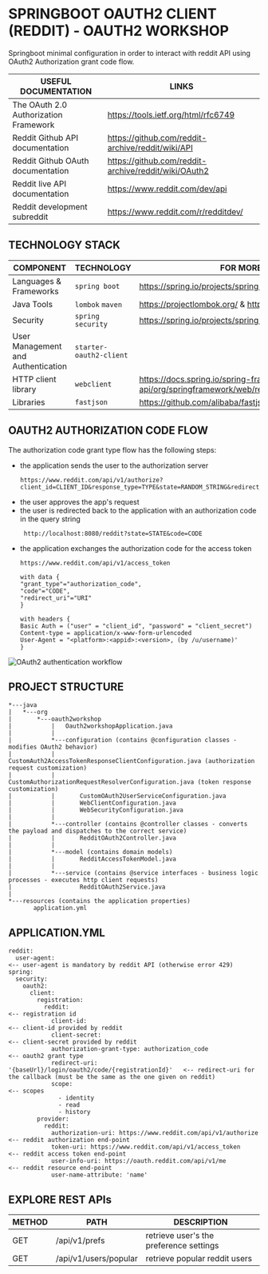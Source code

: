 # SPRINGBOOT OAUTH2 CLIENT (REDDIT) - OAUTH2 WORKSHOP

Springboot minimal configuration in order to interact with reddit API using OAuth2 Authorization grant code flow.

USEFUL DOCUMENTATION                               | LINKS
---                                                | ---
The OAuth 2.0 Authorization Framework              | https://tools.ietf.org/html/rfc6749
Reddit Github API documentation                    | https://github.com/reddit-archive/reddit/wiki/API
Reddit Github OAuth documentation                  | https://github.com/reddit-archive/reddit/wiki/OAuth2
Reddit live API documentation                      | https://www.reddit.com/dev/api
Reddit development subreddit                       | https://www.reddit.com/r/redditdev/

## TECHNOLOGY STACK
COMPONENT                           | TECHNOLOGY              | FOR MORE INFORMATION
---                                 | ---                     |---
Languages & Frameworks              |`spring boot`            | https://spring.io/projects/spring-boot
Java Tools                          |`lombok` `maven`         | https://projectlombok.org/ & https://maven.apache.org/
Security                            |`spring security`        | https://spring.io/projects/spring-security
User Management and Authentication  |`starter-oauth2-client`  | 
HTTP client library                 |`webclient`              | https://docs.spring.io/spring-framework/docs/current/javadoc-api/org/springframework/web/reactive/function/client/WebClient.html
Libraries                           |`fastjson`               | https://github.com/alibaba/fastjson

## OAUTH2 AUTHORIZATION CODE FLOW
The authorization code grant type flow has the following steps:

 - the application sends the user to the authorization server
    ```
    https://www.reddit.com/api/v1/authorize?client_id=CLIENT_ID&response_type=TYPE&state=RANDOM_STRING&redirect_uri=URI&duration=DURATION&scope=SCOPE_STRING
    ```
 - the user approves the app's request
 - the user is redirected back to the application with an authorization code in the query string
    ```
     http://localhost:8080/reddit?state=STATE&code=CODE
    ```
 - the application exchanges the authorization code for the access token 
    ```
    https://www.reddit.com/api/v1/access_token
   
   with data {
   "grant_type"="authorization_code",
   "code"="CODE",
   "redirect_uri"="URI"
    }
   
   with headers {
   Basic Auth = ("user" = "client_id", "password" = "client_secret")
   Content-type = application/x-www-form-urlencoded
   User-Agent = "<platform>:<appid>:<version>, (by /u/username)'
   }
    ```

![OAuth2 authentication workflow](../assets/diagrams/oauth2_authorization_code_flow.png?raw=true)

## PROJECT STRUCTURE
```
*---java
|   *---org
|       *---oauth2workshop
|           |   Oauth2workshopApplication.java
|           |
|           *---configuration (contains @configuration classes - modifies OAuth2 behavior)
|           |       CustomAuth2AccessTokenResponseClientConfiguration.java (authorization request customization)
|           |       CustomAuthorizationRequestResolverConfiguration.java (token response customization)
|           |       CustomOAuth2UserServiceConfiguration.java
|           |       WebClientConfiguration.java
|           |       WebSecurityConfiguration.java
|           |
|           *---controller (contains @controller classes - converts the payload and dispatches to the correct service)
|           |       RedditOAuth2Controller.java
|           |
|           *---model (contains domain models)
|           |       RedditAccessTokenModel.java
|           |
|           *---service (contains @service interfaces - business logic processes - executes http client requests)
|                   RedditOAuth2Service.java 
|
*---resources (contains the application properties)
       application.yml
```

## APPLICATION.YML
```
reddit:
  user-agent:                                                              <-- user-agent is mandatory by reddit API (otherwise error 429)
spring:
  security:
    oauth2:
      client:
        registration:
          reddit:                                                          <-- registration id
            client-id:                                                     <-- client-id provided by reddit
            client-secret:                                                 <-- client-secret provided by reddit
            authorization-grant-type: authorization_code                   <-- oauth2 grant type
            redirect-uri: '{baseUrl}/login/oauth2/code/{registrationId}'   <-- redirect-uri for the callback (must be the same as the one given on reddit)
            scope:                                                         <-- scopes
              - identity
              - read
              - history
        provider:
          reddit:
            authorization-uri: https://www.reddit.com/api/v1/authorize     <-- reddit authorization end-point
            token-uri: https://www.reddit.com/api/v1/access_token          <-- reddit access token end-point
            user-info-uri: https://oauth.reddit.com/api/v1/me              <-- reddit resource end-point
            user-name-attribute: 'name'
```

## EXPLORE REST APIs

METHOD | PATH                   | DESCRIPTION                                            |
-------|------------------------|--------------------------------------------------------|
GET    | /api/v1/prefs          | retrieve user's the preference settings                |
GET    | /api/v1/users/popular  | retrieve popular reddit users                          |
